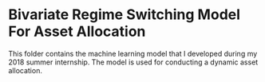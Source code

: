 # Bivariate Regime Switching Model For Asset Allocation
This folder contains the machine learning model that I developed during my 2018 summer internship. 
The model is used for conducting a dynamic asset allocation. 
